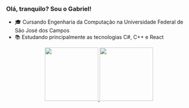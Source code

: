 ### Olá, tranquilo? Sou o Gabriel!

- 🎓 Cursando Engenharia da Computação na Universidade Federal de São José dos Campos
- 📚 Estudando principalmente as tecnologias C#, C++ e React
<div align="center">
  <a href="https://github.com/gpinheirodecampos">
  <img height="145em" src="https://github-readme-stats.vercel.app/api?username=gpinheirodecampos&show_icons=true&theme=tokyonight&include_all_commits=true&count_private=false"/>
  <img height="145em" src="https://github-readme-stats.vercel.app/api/top-langs/?username=gpinheirodecampos&layout=compact&langs_count=7&theme=tokyonight"/>
</div>
  
  ##
